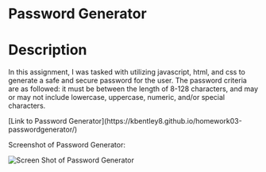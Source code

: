 # Password Generator

# Description
In this assignment, I was tasked with utilizing javascript, html, and css to generate a safe and secure password for the user. The password criteria are as followed: it must be between the length of 8-128 characters, and may or may not include lowercase, uppercase, numeric, and/or special characters.


<p> [Link to Password Generator](https://kbentley8.github.io/homework03-passwordgenerator/)

<p> Screenshot of Password Generator:

![Screen Shot of Password Generator](https://user-images.githubusercontent.com/88289885/132930390-d29c5f91-5e80-4e1b-b7c0-0436cd5945eb.png)
